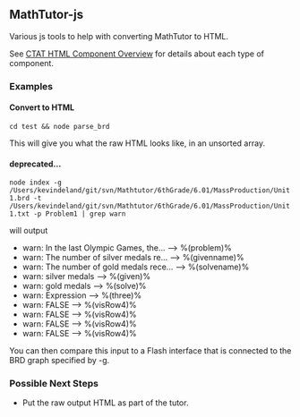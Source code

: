 ## MathTutor-js

Various js tools to help with converting MathTutor to HTML.


See [CTAT HTML Component Overview](https://github.com/CMUCTAT/CTAT/wiki/Component-Overview) for details about each type of component.


### Examples

#### Convert to HTML
`cd test && node parse_brd`

This will give you what the raw HTML looks like, in an unsorted array.




#### deprecated...
`node index -g /Users/kevindeland/git/svn/Mathtutor/6thGrade/6.01/MassProduction/Unit1.brd -t /Users/kevindeland/git/svn/Mathtutor/6thGrade/6.01/MassProduction/Unit1.txt -p Problem1 | grep warn`

will output

- warn: In the last Olympic Games, the... --> %(problem)%
- warn: The number of silver medals re... --> %(givenname)%
- warn: The number of gold medals rece... --> %(solvename)%
- warn: silver medals --> %(given)%
- warn: gold medals --> %(solve)%
- warn: Expression --> %(three)%
- warn: FALSE --> %(visRow4)%
- warn: FALSE --> %(visRow4)%
- warn: FALSE --> %(visRow4)%
- warn: FALSE --> %(visRow4)%

You can then compare this input to a Flash interface that is connected to the BRD graph specified by -g.



### Possible Next Steps
- Put the raw output HTML as part of the tutor.